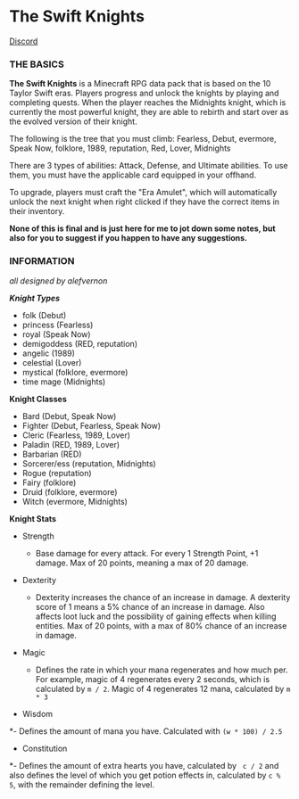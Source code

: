 # The Swift Knights
[Discord](http://discord.swiftiessmp.gay)

### THE BASICS
**The Swift Knights** is a Minecraft RPG data pack that is based on the 10 Taylor Swift eras. Players progress and unlock the knights by playing and completing quests. When the player reaches the Midnights knight, which is currently the most powerful knight, they are able to rebirth and start over as the evolved version of their knight.

The following is the tree that you must climb: Fearless, Debut, evermore, Speak Now, folklore, 1989, reputation, Red, Lover, Midnights

There are 3 types of abilities: Attack, Defense, and Ultimate abilities.
To use them, you must have the applicable card equipped in your offhand. 

To upgrade, players must craft the "Era Amulet", which will automatically unlock the next knight when right clicked if they have the correct items in their inventory.

**None of this is final and is just here for me to jot down some notes, but also for you to suggest if you happen to have any suggestions.**


### INFORMATION
*all designed by alefvernon*

***Knight Types***
- folk (Debut)
- princess (Fearless) 
- royal (Speak Now)
- demigoddess (RED, reputation) 
- angelic (1989) 
- celestial (Lover)
- mystical (folklore, evermore)
- time mage (Midnights)

**Knight Classes**
- Bard (Debut, Speak Now)
- Fighter (Debut, Fearless, Speak Now)
- Cleric (Fearless, 1989, Lover)
- Paladin (RED, 1989, Lover)
- Barbarian (RED)
- Sorcerer/ess (reputation, Midnights)
- Rogue (reputation)
- Fairy (folklore)
- Druid (folklore, evermore)
- Witch (evermore, Midnights)

**Knight Stats**
- Strength

   - Base damage for every attack. For every 1 Strength Point, +1 damage. Max of 20 points, meaning a max of 20 damage.

- Dexterity

   - Dexterity increases the chance of an increase in damage. A dexterity score of 1 means a 5% chance of an increase in damage. Also affects loot luck and the possibility of gaining effects when killing entities. Max of 20 points, with a max of 80% chance of an increase in damage. 

- Magic

   - Defines the rate in which your mana regenerates and how much per. For example, magic of 4 regenerates every 2 seconds, which is calculated by `m / 2`. Magic of 4 regenerates 12 mana, calculated by `m * 3`

- Wisdom

 *- Defines the amount of mana you have. Calculated with `(w * 100) / 2.5`

- Constitution

 *- Defines the amount of extra hearts you have, calculated by ` c / 2` and also defines the level of which you get potion effects in, calculated by `c % 5`, with the remainder defining the level.


 
